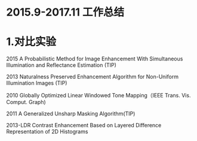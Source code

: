 # 2015.9-2017.11 工作总结
# 1.对比实验
  2015 A Probabilistic Method for Image Enhancement With Simultaneous Illumination and Reflectance Estimation (TIP)
  
  2013 Naturalness Preserved Enhancement Algorithm for Non-Uniform Illumination Images (TIP)
  
  2010 Globally Optimized Linear Windowed Tone Mapping（IEEE Trans. Vis. Comput. Graph)
  
  2011 A Generalized Unsharp Masking Algorithm(TIP)
  
  2013-LDR Contrast Enhancement Based on Layered Difference Representation of 2D Histograms
